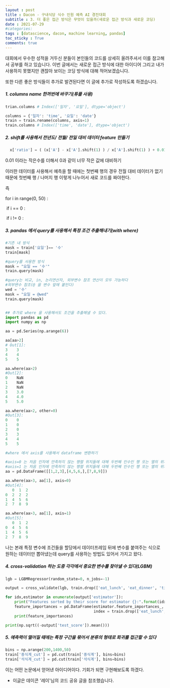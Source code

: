 ```yaml
---
layout : post
title : Dacon - 구내식당 식수 인원 예측 AI 경진대회
subtitle : 3. 더 좋은 접근 방식은 무엇이 있을까(새로운 접근 방식과 새로운 코딩)
date : 2021-07-29
#categories:
tags : [datascience, dacon, machine learning, pandas]
toc_sticky : True
comments: true
---
```


대회에서 우수한 성적을 거두신 분들이 본인들의 코드를 상세히 올려주셔서 이를 참고해서 공부를 하고 있습니다. 이번 글에서는 새로운 접근 방식에 대한 아이디어 그리고 내가 사용하지 못했지만 괜찮아 보이는 코딩 방식에 대해 적어보겠습니다. 

또한 다른 좋은 방식들이 추가로 발견된다면 이 글에 추가로 작성하도록 하겠습니다.



##### 1. columns name 한꺼번에 바꾸기(튜플 사용)

~~~python
trian.columns # Index(['일자', '요일'], dtype='object')

columns = {'일자': 'time', '요일': 'date'}
train = train.rename(columns, axis=1)
train.columns # Index(['time', 'date'], dtype='object')
~~~






##### 2.  shift를 사용해서 전년도/ 전월/ 전일 대비 데이터 feature 만들기 

~~~python
  x['ratio'] = ( (x['A'] - x['A'].shift(1) ) / x['A'].shift(1) ) + 0.01
~~~

0.01 이라는 작은수를 더해서 0과 같이 너무 작은 값에 대비하기

이러한 데이터를 사용해서 예측을 할 때에는 첫번째 행의 경우 전월 대비 데이터가 없기 때문에 첫번째 행 / 나머지 행 이렇게 나누어서 새로 코드를 짜야한다.

즉 

for i in range(0, 50) :  

​	if i == 0 :

​    if i != 0 :




##### 3.  pandas 에서 query를 사용해서 특정 조건 추출해내기(with where)

~~~python
#기존 내 방식
mask = train['요일']== '수'
train[mask]

#query를 사용한 방식
mask = "요일 == '수'"
train.query(mask)

#query는 비교, in, 논리연산자, 외부변수 참조 연산이 모두 가능하다
#외부변수 참조(@ 을 변수 앞에 붙인다)
wed = '수'
mask = "요일 = @wed"
train.query(mask)


## 추가로 where 을 사용해서도 조건을 추출해낼 수 있다.
import pandas as pd
import numpy as np

aa = pd.Series(np.arange(6))

aa[aa>2]
# Out[1]: 
3    3
4    4
5    5

aa.where(aa>2)
#Out[2]: 
0    NaN
1    NaN
2    NaN
3    3.0
4    4.0
5    5.0

aa.where(aa>2, other=0)
#Out[3]: 
0    0
1    0
2    0
3    3
4    4
5    5

#where 에서 axis를 사용해서 dataframe 변환하기

#axis=0 는 처음 인자에 만족하지 않는 행렬 위치들에 대해 두번째 인수인 행 또는 열의 위치 값으로 행 안에서 만족하지 않는 값을 대체해라 
#axis=1 는 처음 인자에 만족하지 않는 행렬 위치들에 대해 두번째 인수인 행 또는 열의 위치 값으로 열 안에서 만족하지 않는 값을 모두 대체해라 
aa = pd.DataFrame([[1,2,3],[4,5,6,],[7,8,9]])

aa.where(aa>3, aa[1], axis=0)
#Out[4]: 
   0  1  2
0  2  2  2
1  4  5  6
2  7  8  9

aa.where(aa>3, aa[1], axis=1)
#Out[5]: 
   0  1  2
0  4  5  6
1  4  5  6
2  7  8  9
~~~

 나는 본래 특정 변수에 조건들을 할당에서 데이터프레임 뒤에 변수를 붙여주는 식으로 원하는 데이터만 뽑아냈는데 query를 사용하는 방법도 있어서 가지고 왔다.





##### 4. cross-validation 하는 도중 각각에서 중요한 변수를 찾아낼 수 있다(LGBM)

~~~python
lgb = LGBMRegressor(random_state=0, n_jobs=-1)

output = cross_validate(lgb, train.drop(['eat_lunch', 'eat_dinner', 'time', 'day'], axis=1), train['eat_lunch'], cv=10, scoring = 'neg_mean_squared_error', return_estimator =True)

for idx,estimator in enumerate(output['estimator']):
    print("Features sorted by their score for estimator {}:".format(idx))
    feature_importances = pd.DataFrame(estimator.feature_importances_,
                                       index = train.drop(['eat_lunch', 'eat_dinner', 'time', 'day'], axis=1).columns,columns=['importance']).sort_values('importance', ascending=False)
    print(feature_importances)

print(np.sqrt((-output['test_score']).mean()))
~~~






##### 5. 예측력이 떨어질 때에는 특정 구간을 묶어서 분류의 형태로 회귀를 접근할 수 있다

~~~python
bins = np.arange(200,1400,50)
train['중식계_cut'] = pd.cut(train['중식계'], bins=bins)
train['석식계_cut'] = pd.cut(train['석식계'], bins=bins)
~~~

이는 어떤 논문에서 얻어낸 아이디어이다. 기회가 되면 구현해보도록 하겠다.

* 이글은 데이콘 '레이'님의 코드 공유 글을 참조했습니다.
